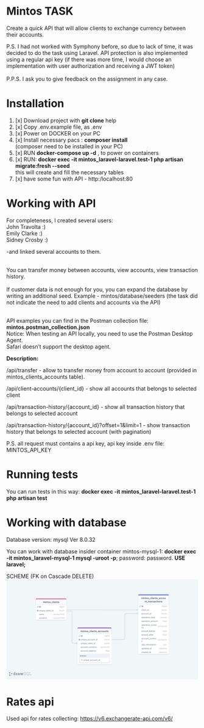 # Mintos TASK
Create a quick API that will allow clients to exchange currency between their accounts.

P.S. I had not worked with Symphony before, so due to lack of time, it was decided to do the task using Laravel. API protection is also implemented using a regular api key (if there was more time, I would choose an implementation with user authorization and receiving a JWT token)
</br></br>P.P.S. I ask you to give feedback on the assignment in any case.

# Installation
1. [x] Download project with **git clone** help
2. [x] Copy .env.example file, as .env
3. [x] Power on DOCKER on your PC
4. [x] Install necessary pacs : **composer install** <br />(composer need to be installed in your PC)
5. [x] RUN **docker-compose up -d** , to power on containers
6. [x] RUN: **docker exec -it mintos_laravel-laravel.test-1 php artisan migrate:fresh --seed** <br />
   this will create and fill the necessary tables <br />
7. [x] have some fun with API - http:/localhost:80

# Working with API

For completeness, I created several users: </br>
    John Travolta :)</br>
    Emily Clarke  :)</br>
    Sidney Crosby :)</br>

-and linked several accounts to them. 

</br>You can transfer money between accounts, view accounts, view transaction history.</br></br>
If customer data is not enough for you, you can expand the database by writing an additional seed. Example - mintos/database/seeders (the task did not indicate the need to add clients and accounts via the API)

</br>API examples you can find in the Postman collection file: **mintos.postman_collection.json**
</br>Notice: When testing an API locally, you need to use the Postman Desktop Agent.</br> Safari doesn’t support the desktop agent.

**Description:**

/api/transfer - allow to transfer money from account to account (provided in mintos_clients_accounts table).

/api/client-accounts/{client_id} - show all accounts that belongs to selected client

/api/transaction-history/{account_id} - show all transaction history that belongs to selected account

/api/transaction-history/{account_id}?offset=1&limit=1 - show transaction history that belongs to selected account (with pagination)

P.S. all request must contains a api key, api key inside .env file: MINTOS_API_KEY

# Running tests
You can run tests in this way:  **docker exec -it mintos_laravel-laravel.test-1 php artisan test**

# Working with database
Database version: mysql Ver 8.0.32

You can work with database insider container mintos-mysql-1:
**docker exec -it mintos_laravel-mysql-1 mysql -uroot -p**;  password: password.
**USE laravel;**

SCHEME (FK on Cascade DELETE)
![img.png](img.png)

# Rates api
Used api for rates collecting: https://v6.exchangerate-api.com/v6/
